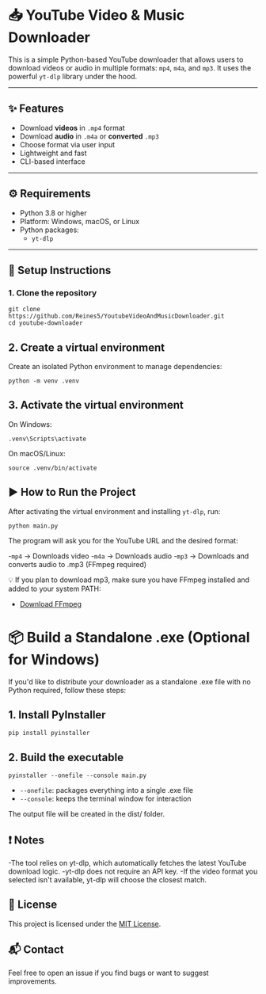 # 📥 YouTube Video & Music Downloader

This is a simple Python-based YouTube downloader that allows users to download videos or audio in multiple formats: `mp4`, `m4a`, and `mp3`. It uses the powerful `yt-dlp` library under the hood.

---

## ✨ Features

- Download **videos** in `.mp4` format
- Download **audio** in `.m4a` or **converted** `.mp3`
- Choose format via user input
- Lightweight and fast
- CLI-based interface

---

## ⚙️ Requirements

- Python 3.8 or higher
- Platform: Windows, macOS, or Linux
- Python packages:
  - `yt-dlp`

---

## 🔧 Setup Instructions

### 1. Clone the repository

```
git clone https://github.com/Reines5/YoutubeVideoAndMusicDownloader.git
cd youtube-downloader
```

## 2. Create a virtual environment

Create an isolated Python environment to manage dependencies:
```
python -m venv .venv
```

## 3. Activate the virtual environment

On Windows:
```
.venv\Scripts\activate
```

On macOS/Linux:
```
source .venv/bin/activate
```

## ▶️ How to Run the Project

After activating the virtual environment and installing `yt-dlp`, run:
```
python main.py
```
The program will ask you for the YouTube URL and the desired format:

-`mp4` → Downloads video
-`m4a` → Downloads audio
-`mp3` → Downloads and converts audio to .mp3 (FFmpeg required)

💡 If you plan to download mp3, make sure you have FFmpeg installed and added to your system PATH:

- [Download FFmpeg](https://ffmpeg.org/download.html)



# 📦 Build a Standalone .exe (Optional for Windows)
If you'd like to distribute your downloader as a standalone .exe file with no Python required, follow these steps:

## 1. Install PyInstaller
```
pip install pyinstaller
```

## 2. Build the executable
```
pyinstaller --onefile --console main.py
```

- `--onefile`: packages everything into a single .exe file
- `--console`: keeps the terminal window for interaction
  
The output file will be created in the dist/ folder.

## ❗ Notes
-The tool relies on yt-dlp, which automatically fetches the latest YouTube download logic.
-yt-dlp does not require an API key.
-If the video format you selected isn't available, yt-dlp will choose the closest match.

## 📝 License

This project is licensed under the [MIT License](LICENSE).

## 📬 Contact
Feel free to open an issue if you find bugs or want to suggest improvements.
